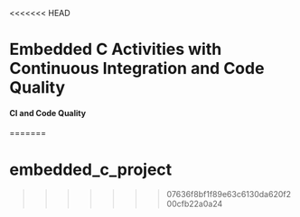 <<<<<<< HEAD
# Embedded C Activities with Continuous Integration and Code Quality



#### CI and Code Quality



=======
# embedded_c_project
>>>>>>> 07636f8bf1f89e63c6130da620f200cfb22a0a24
